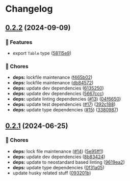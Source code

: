 # Changelog

## [0.2.2](https://github.com/voxpelli/markdown-or-chalk/compare/v0.2.1...v0.2.2) (2024-09-09)


### 🌟 Features

* export `Table` type ([58115e9](https://github.com/voxpelli/markdown-or-chalk/commit/58115e920c664d12444da261c01d39f05ad4432c))


### 🧹 Chores

* **deps:** lockfile maintenance ([f465b02](https://github.com/voxpelli/markdown-or-chalk/commit/f465b02a83f859c53264a41493cf323028365663))
* **deps:** lockfile maintenance ([db84572](https://github.com/voxpelli/markdown-or-chalk/commit/db8457232646fd7ca185abd4aae9c35d15e5444a))
* **deps:** update dev dependencies ([6135250](https://github.com/voxpelli/markdown-or-chalk/commit/6135250c7efeb00d809b82600053e775a3600fae))
* **deps:** update dev dependencies ([5667ccc](https://github.com/voxpelli/markdown-or-chalk/commit/5667ccc1b425ccff5710943a8c8f4f5ff84867f6))
* **deps:** update linting dependencies ([#13](https://github.com/voxpelli/markdown-or-chalk/issues/13)) ([04f6650](https://github.com/voxpelli/markdown-or-chalk/commit/04f6650f8778c0ddd4189b24db9d387284529ba1))
* **deps:** update test dependencies ([#17](https://github.com/voxpelli/markdown-or-chalk/issues/17)) ([392c188](https://github.com/voxpelli/markdown-or-chalk/commit/392c18816419c5f93391b760f23531b6a2dbcf29))
* **deps:** update type dependencies ([#15](https://github.com/voxpelli/markdown-or-chalk/issues/15)) ([3380987](https://github.com/voxpelli/markdown-or-chalk/commit/3380987f7df6119f9cfe29a42ba0198dbc5575ce))

## [0.2.1](https://github.com/voxpelli/markdown-or-chalk/compare/v0.2.0...v0.2.1) (2024-06-25)


### 🧹 Chores

* **deps:** lock file maintenance ([#14](https://github.com/voxpelli/markdown-or-chalk/issues/14)) ([5e95ff1](https://github.com/voxpelli/markdown-or-chalk/commit/5e95ff1fa375d90b4bee807f540e0ae07515f80a))
* **deps:** update dev dependencies ([8b83424](https://github.com/voxpelli/markdown-or-chalk/commit/8b834248bb214851198061cb01e36540de23e1e7))
* **deps:** update to neostandard based linting ([9619ea2](https://github.com/voxpelli/markdown-or-chalk/commit/9619ea2f972816e66dd3890f0bbd29c12ebed2bf))
* **deps:** update type dependencies ([0f31a05](https://github.com/voxpelli/markdown-or-chalk/commit/0f31a05cc79486aea86b57ba8615524e650e4b77))
* update husky related stuff ([093201b](https://github.com/voxpelli/markdown-or-chalk/commit/093201b327b189d6c4e218c0d047d94dfc02bb3c))
